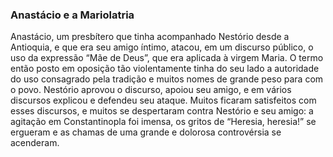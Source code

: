 ### Anastácio e a Mariolatria 

Anastácio, um presbítero que tinha acompanhado Nestório desde a Antioquia, e que era seu amigo íntimo, atacou, em um discurso público, o uso da expressão “Mãe de Deus”, que era aplicada à virgem Maria. O termo então posto em oposição tão violentamente tinha do seu lado a autoridade do uso consagrado pela tradição e muitos nomes de grande peso para com o povo. Nestório aprovou o discurso, apoiou seu amigo, e em vários discursos explicou e defendeu seu ataque. Muitos ficaram satisfeitos com esses discursos, e muitos se despertaram contra Nestório e seu amigo: a agitação em Constantinopla foi imensa, os gritos de “Heresia, heresia!” se ergueram e as chamas de uma grande e dolorosa controvérsia se acenderam.